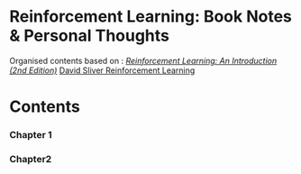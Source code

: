 #  Reinforcement Learning: Book Notes & Personal Thoughts
Organised contents based on :
[*Reinforcement Learning: An Introduction (2nd Edition)*](http://incompleteideas.net/book/the-book-2nd.html)
[David Sliver Reinforcement Learning](http://www0.cs.ucl.ac.uk/staff/d.silver/web/Teaching.html)


#  Contents

### Chapter 1



### Chapter2
